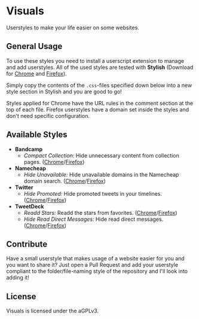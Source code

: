 # Visuals
Userstyles to make your life easier on some websites.

## General Usage

To use these styles you need to install a userscript extension to manage and add userstyles. All of the used styles are tested with **Stylish** (Download for [Chrome](https://chrome.google.com/webstore/detail/stylish/fjnbnpbmkenffdnngjfgmeleoegfcffe) and [Firefox](https://addons.mozilla.org/en/firefox/addon/stylish/)).

Simply copy the contents of the `.css`-files specified down below into a new style section in Stylish and you are good to go!

Styles applied for Chrome have the URL rules in the comment section at the top of each file. Firefox userstyles have a domain set inside the styles and don't need specific configuration.

## Available Styles

* **Bandcamp**
  * _Compact Collection:_ Hide unnecessary content from collection pages. ([Chrome](https://github.com/nightbug/visuals/blob/master/bandcamp/collection/collection.css)/[Firefox](https://github.com/nightbug/visuals/blob/master/bandcamp/collection/collection.firefox.css))
* **Namecheap**
  * _Hide Unavailable:_ Hide unavailable domains in the Namecheap domain search. ([Chrome](https://github.com/nightbug/visuals/blob/master/namecheap/unavailable/unavailable.css)/[Firefox](https://github.com/nightbug/visuals/blob/master/namecheap/unavailable/unavailable.firefox.css))
* **Twitter**
  * _Hide Promoted:_ Hide promoted tweets in your timelines. ([Chrome](https://github.com/nightbug/visuals/blob/master/twitter/promoted/promoted.css)/[Firefox](https://github.com/nightbug/visuals/blob/master/twitter/promoted/promoted.firefox.css))
* **TweetDeck**
  * _Readd Stars:_ Readd the stars from favorites. ([Chrome](https://github.com/nightbug/visuals/blob/master/tweetdeck/stars/stars.css)/[Firefox](https://github.com/nightbug/visuals/blob/master/tweetdeck/stars/stars.firefox.css))
  * _Hide Read Direct Messages:_ Hide read direct messages. ([Chrome](https://github.com/nightbug/visuals/blob/master/tweetdeck/direct-messages/direct-messages.css)/[Firefox](https://github.com/nightbug/visuals/blob/master/tweetdeck/direct-messages/direct-messages.firefox.css))

## Contribute

Have a small userstyle that makes usage of a website easier for you and you want to share it? Just open a Pull Request and add your userstyle compliant to the folder/file-naming style of the repository and I'll look into adding it!

## License

Visuals is licensed under the aGPLv3.
